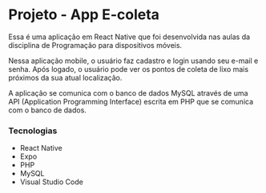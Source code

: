 # Projeto - App E-coleta
Essa é uma aplicação em React Native que foi desenvolvida nas aulas da disciplina de Programação para dispositivos móveis.

Nessa aplicação mobile, o usuário faz cadastro e login usando seu e-mail e senha. Após logado, o usuário pode ver os pontos de coleta de lixo mais próximos da sua atual localização.

A aplicação se comunica com o banco de dados MySQL através de uma API (Application Programming Interface) escrita em PHP que se comunica com o banco de dados.
### Tecnologias
- React Native
- Expo
- PHP
- MySQL
- Visual Studio Code
